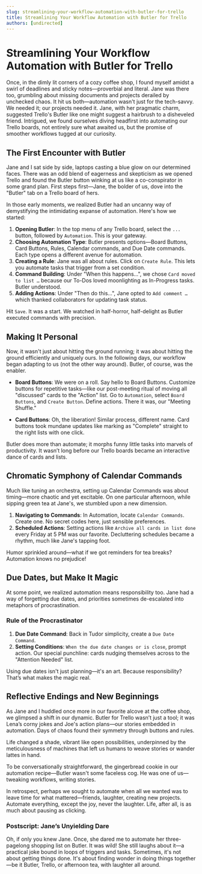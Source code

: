 ```yaml
---
slug: streamlining-your-workflow-automation-with-butler-for-trello
title: Streamlining Your Workflow Automation with Butler for Trello
authors: [undirected]
---
```



# Streamlining Your Workflow Automation with Butler for Trello

Once, in the dimly lit corners of a cozy coffee shop, I found myself amidst a swirl of deadlines and sticky notes—proverbial and literal. Jane was there too, grumbling about missing documents and projects derailed by unchecked chaos. It hit us both—automation wasn't just for the tech-savvy. We needed it; our projects needed it. Jane, with her pragmatic charm, suggested Trello's Butler like one might suggest a hairbrush to a disheveled friend. Intrigued, we found ourselves diving headfirst into automating our Trello boards, not entirely sure what awaited us, but the promise of smoother workflows tugged at our curiosity.

## The First Encounter with Butler

Jane and I sat side by side, laptops casting a blue glow on our determined faces. There was an odd blend of eagerness and skepticism as we opened Trello and found the Butler button winking at us like a co-conspirator in some grand plan. First steps first—Jane, the bolder of us, dove into the "Butler" tab on a Trello board of hers.

In those early moments, we realized Butler had an uncanny way of demystifying the intimidating expanse of automation. Here's how we started:

1. **Opening Butler**: In the top menu of any Trello board, select the `...` button, followed by `Automation`. This is your gateway.
2. **Choosing Automation Type**: Butler presents options—Board Buttons, Card Buttons, Rules, Calendar commands, and Due Date commands. Each type opens a different avenue for automation.
3. **Creating a Rule**: Jane was all about rules. Click on `Create Rule`. This lets you automate tasks that trigger from a set condition.
4. **Command Building**: Under "When this happens...", we chose `Card moved to list …` because our To-Dos loved moonlighting as In-Progress tasks. Butler understood.
5. **Adding Actions**: Under "Then do this...", Jane opted to `Add comment …` which thanked collaborators for updating task status.

Hit `Save`. It was a start. We watched in half-horror, half-delight as Butler executed commands with precision.

## Making It Personal

Now, it wasn't just about hitting the ground running; it was about hitting the ground efficiently and uniquely ours. In the following days, our workflow began adapting to us (not the other way around). Butler, of course, was the enabler.

- **Board Buttons**: We were on a roll. Say hello to Board Buttons. Customize buttons for repetitive tasks—like our post-meeting ritual of moving all "discussed" cards to the "Action" list. Go to `Automation`, select `Board Buttons`, and `Create Button`. Define actions. There it was, our "Meeting Shuffle."
  
- **Card Buttons**: Oh, the liberation! Similar process, different name. Card buttons took mundane updates like marking as "Complete" straight to the right lists with one click.

Butler does more than automate; it morphs funny little tasks into marvels of productivity. It wasn’t long before our Trello boards became an interactive dance of cards and lists.

## Chromatic Symphony of Calendar Commands

Much like tuning an orchestra, setting up Calendar Commands was about timing—more chaotic and yet excitable. On one particular afternoon, while sipping green tea at Jane's, we stumbled upon a new dimension.

1. **Navigating to Commands**: In Automation, locate `Calendar Commands`. Create one. No secret codes here, just sensible preferences.
2. **Scheduled Actions**: Setting actions like `Archive all cards in list done` every Friday at 5 PM was our favorite. Decluttering schedules became a rhythm, much like Jane's tapping foot.

Humor sprinkled around—what if we got reminders for tea breaks? Automation knows no prejudice!

## Due Dates, but Make It Magic

At some point, we realized automation means responsibility too. Jane had a way of forgetting due dates, and priorities sometimes de-escalated into metaphors of procrastination.

### Rule of the Procrastinator

1. **Due Date Command**: Back in Tudor simplicity, create a `Due Date Command`.
2. **Setting Conditions**: `When the due date changes or is close`, prompt action. Our special punchline: cards nudging themselves across to the "Attention Needed" list.

Using due dates isn't just planning—it's an art. Because responsibility? That’s what makes the magic real.

## Reflective Endings and New Beginnings

As Jane and I huddled once more in our favorite alcove at the coffee shop, we glimpsed a shift in our dynamic. Butler for Trello wasn’t just a tool; it was Lena’s corny jokes and Joe's action plans—our stories embedded in automation. Days of chaos found their symmetry through buttons and rules.

Life changed a shade, vibrant like open possibilities, underpinned by the meticulousness of machines that left us humans to weave stories or wander lattes in hand.

To be conversationally straightforward, the gingerbread cookie in our automation recipe—Butler wasn't some faceless cog. He was one of us—tweaking workflows, writing stories.

In retrospect, perhaps we sought to automate when all we wanted was to leave time for what mattered—friends, laughter, creating new projects. Automate everything, except the joy, never the laughter. Life, after all, is as much about pausing as clicking.

### Postscript: Jane’s Unyielding Dare

Oh, if only you knew Jane. Once, she dared me to automate her three-pagelong shopping list on Butler. It was wild! She still laughs about it—a practical joke bound in loops of triggers and tasks. Sometimes, it's not about getting things done. It's about finding wonder in doing things together—be it Butler, Trello, or afternoon tea, with laughter all around.